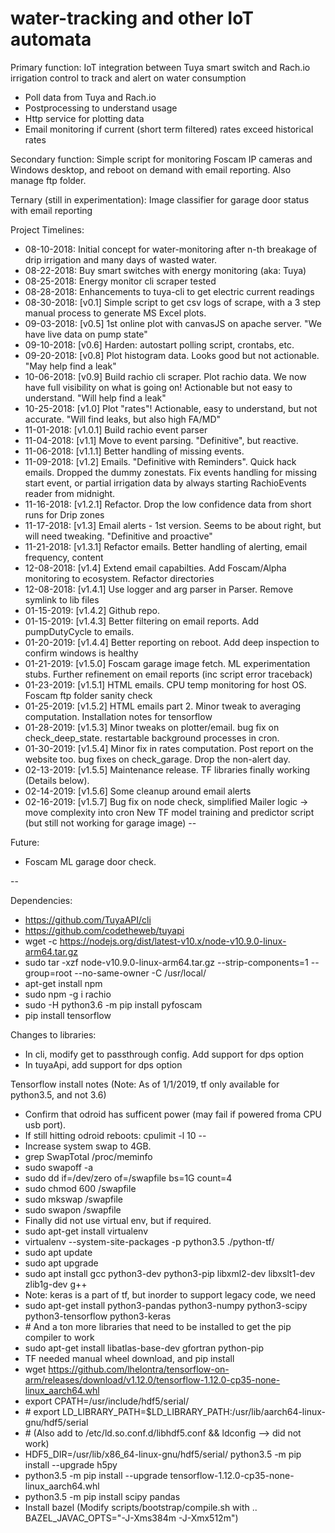 # water-tracking and other IoT automata
Primary function:
IoT integration between Tuya smart switch and Rach.io irrigation control to track and alert on water consumption
* Poll data from Tuya and Rach.io
* Postprocessing to understand usage
* Http service for plotting data
* Email monitoring if current (short term filtered) rates exceed historical rates

Secondary function:
Simple script for monitoring Foscam IP cameras and Windows desktop, and reboot on demand with email reporting. Also manage ftp folder.

Ternary (still in experimentation):
Image classifier for garage door status with email reporting

Project Timelines:
* 08-10-2018: Initial concept for water-monitoring after n-th breakage of drip irrigation and many days of wasted water.
* 08-22-2018: Buy smart switches with energy monitoring (aka: Tuya)
* 08-25-2018: Energy monitor cli scraper tested
* 08-28-2018: Enhancements to tuya-cli to get electric current readings
* 08-30-2018: [v0.1]   Simple script to get csv logs of scrape, with a 3 step manual process to generate MS Excel plots.
* 09-03-2018: [v0.5]   1st online plot with canvasJS on apache server. "We have live data on pump state"
* 09-10-2018: [v0.6]   Harden: autostart polling script, crontabs, etc.
* 09-20-2018: [v0.8]   Plot histogram data. Looks good but not actionable. "May help find a leak"
* 10-06-2018: [v0.9]   Build rachio cli scraper. Plot rachio data. We now have full visibility on what is going on!
                       Actionable but not easy to understand. "Will help find a leak"
* 10-25-2018: [v1.0]   Plot "rates"! Actionable, easy to understand, but not accurate. "Will find leaks, but also high FA/MD"
* 11-01-2018: [v1.0.1] Build rachio event parser
* 11-04-2018: [v1.1]   Move to event parsing. "Definitive", but reactive.
* 11-06-2018: [v1.1.1] Better handling of missing events.
* 11-09-2018: [v1.2]   Emails. "Definitive with Reminders". Quick hack emails. Dropped the dummy zonestats.
                       Fix events handling for missing start event, or partial irrigation data by always starting RachioEvents reader from midnight.
* 11-16-2018: [v1.2.1] Refactor. Drop the low confidence data from short runs for Drip zones
* 11-17-2018: [v1.3]   Email alerts - 1st version. Seems to be about right, but will need tweaking. "Definitive and proactive"
* 11-21-2018: [v1.3.1] Refactor emails. Better handling of alerting, email frequency, content
* 12-08-2018: [v1.4]   Extend email capabilties. Add Foscam/Alpha monitoring to ecosystem. Refactor directories
* 12-08-2018: [v1.4.1] Use logger and arg parser in Parser. Remove symlink to lib files
* 01-15-2019: [v1.4.2] Github repo.
* 01-15-2019: [v1.4.3] Better filtering on email reports. Add pumpDutyCycle to emails.
* 01-20-2019: [v1.4.4] Better reporting on reboot. Add deep inspection to confirm windows is healthy
* 01-21-2019: [v1.5.0] Foscam garage image fetch. ML experimentation stubs.
                       Further refinement on email reports (inc script error traceback)
* 01-23-2019: [v1.5.1] HTML emails. CPU temp monitoring for host OS. Foscam ftp folder sanity check
* 01-25-2019: [v1.5.2] HTML emails part 2. Minor tweak to averaging computation. Installation notes for tensorflow
* 01-28-2019: [v1.5.3] Minor tweaks on plotter/email. bug fix on check_deep_state. restartable background processes in cron.
* 01-30-2019: [v1.5.4] Minor fix in rates computation. Post report on the website too. bug fixes on check_garage. Drop the non-alert day.
* 02-13-2019: [v1.5.5] Maintenance release. TF libraries finally working (Details below).
* 02-14-2019: [v1.5.6] Some cleanup around email alerts
* 02-16-2019: [v1.5.7] Bug fix on node check, simplified Mailer logic -> move complexity into cron
                       New TF model training and predictor script (but still not working for garage image)
--

Future:
* Foscam ML garage door check.

--

Dependencies:
* https://github.com/TuyaAPI/cli
* https://github.com/codetheweb/tuyapi
* wget -c https://nodejs.org/dist/latest-v10.x/node-v10.9.0-linux-arm64.tar.gz
* sudo tar -xzf node-v10.9.0-linux-arm64.tar.gz --strip-components=1 --group=root --no-same-owner -C /usr/local/
* apt-get install npm
* sudo npm -g i rachio
* sudo -H python3.6 -m pip install pyfoscam
* pip install tensorflow

Changes to libraries:
* In cli, modify get to passthrough config. Add support for dps option
* In tuyaApi, add support for dps option

Tensorflow install notes (Note: As of 1/1/2019, tf only available for python3.5, and not 3.6)
* Confirm that odroid has sufficent power (may fail if powered froma CPU usb port).
* If still hitting odroid reboots: cpulimit -l 10 -- <command>
* Increase system swap to 4GB.
 * grep SwapTotal /proc/meminfo
 * sudo swapoff -a
 * sudo dd if=/dev/zero of=/swapfile bs=1G count=4
 * sudo chmod 600 /swapfile
 * sudo mkswap /swapfile
 * sudo swapon /swapfile
* Finally did not use virtual env, but if required.
 * sudo apt-get install virtualenv
 * virtualenv --system-site-packages -p python3.5 ./python-tf/
* sudo apt update
* sudo apt upgrade
* sudo apt install gcc python3-dev python3-pip libxml2-dev libxslt1-dev zlib1g-dev g++
* Note: keras is a part of tf, but inorder to support legacy code, we need
 * sudo apt-get install python3-pandas python3-numpy python3-scipy python3-tensorflow python3-keras
 * \# And a ton more libraries that need to be installed to get the pip compiler to work
 * sudo apt-get install libatlas-base-dev gfortran python-pip
* TF needed manual wheel download, and pip install
 * wget https://github.com/lhelontra/tensorflow-on-arm/releases/download/v1.12.0/tensorflow-1.12.0-cp35-none-linux_aarch64.whl
 * export CPATH=/usr/include/hdf5/serial/
 * \# export LD_LIBRARY_PATH=$LD_LIBRARY_PATH:/usr/lib/aarch64-linux-gnu/hdf5/serial
 * \# (Also add to /etc/ld.so.conf.d/libhdf5.conf && ldconfig --> did not work)
 * HDF5_DIR=/usr/lib/x86_64-linux-gnu/hdf5/serial/ python3.5 -m pip install --upgrade h5py
 * python3.5 -m pip install --upgrade tensorflow-1.12.0-cp35-none-linux_aarch64.whl
 * python3.5 -m pip install scipy pandas
* Install bazel (Modify scripts/bootstrap/compile.sh with .. BAZEL_JAVAC_OPTS="-J-Xms384m -J-Xmx512m")
